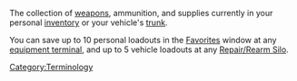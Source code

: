 The collection of [weapons](Weapons_Index "wikilink"), ammunition, and
supplies currently in your personal [inventory](inventory "wikilink") or
your vehicle's [trunk](trunk "wikilink").

You can save up to 10 personal loadouts in the
[Favorites](Favorites "wikilink") window at any [equipment
terminal](equipment_terminal "wikilink"), and up to 5 vehicle loadouts
at any [Repair/Rearm Silo](Repair/Rearm_Silo "wikilink").

[Category:Terminology](Category:Terminology "wikilink")